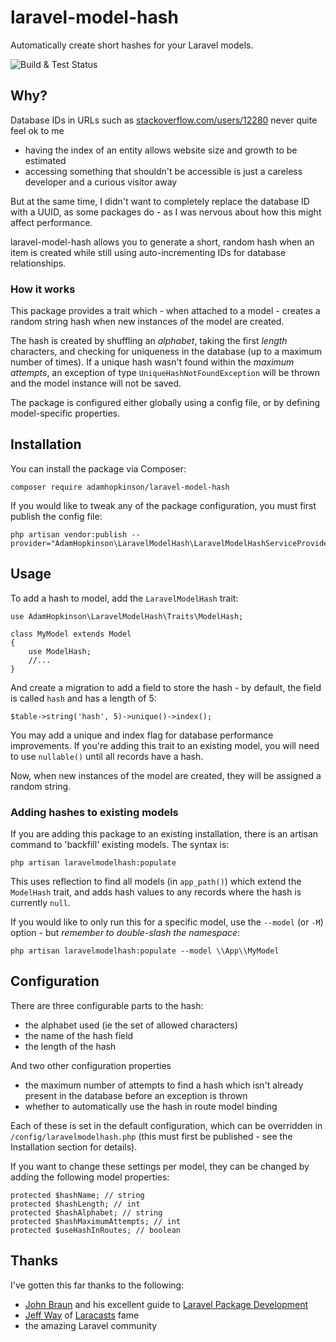 # laravel-model-hash

Automatically create short hashes for your Laravel models.

![Build & Test Status](https://github.com/adamhopkinson/laravel-model-hash/workflows/Build%20&%20Test%20Status/badge.svg)

## Why?

Database IDs in URLs such as [stackoverflow.com/users/12280](https://stackoverflow.com/users/12280) never quite feel ok to me

- having the index of an entity allows website size and growth to be estimated
- accessing something that shouldn't be accessible is just a careless developer and a curious visitor away

But at the same time, I didn't want to completely replace the database ID with a UUID, as some packages do - as I was nervous about how this might affect performance.

laravel-model-hash allows you to generate a short, random hash when an item is created while still using auto-incrementing IDs for database relationships.

### How it works

This package provides a trait which - when attached to a model - creates a random string hash when new instances of the model are created.

The hash is created by shuffling an *alphabet*, taking the first *length* characters, and checking for uniqueness in the database (up to a maximum number of times). If a unique hash wasn't found within the *maximum attempts*, an exception of type `UniqueHashNotFoundException` will be thrown and the model instance will not be saved.

The package is configured either globally using a config file, or by defining model-specific properties. 

## Installation

You can install the package via Composer:

```
composer require adamhopkinson/laravel-model-hash
```

If you would like to tweak any of the package configuration, you must first publish the config file:

```
php artisan vendor:publish --provider="AdamHopkinson\LaravelModelHash\LaravelModelHashServiceProvider"
```

## Usage

To add a hash to model, add the `LaravelModelHash` trait:

```
use AdamHopkinson\LaravelModelHash\Traits\ModelHash;

class MyModel extends Model
{
    use ModelHash;
    //...
}
``` 

And create a migration to add a field to store the hash - by default, the field is called `hash` and has a length of 5:

```
$table->string('hash', 5)->unique()->index();
```

You may add a unique and index flag for database performance improvements. If you're adding this trait to an existing model, you will need to use `nullable()` until all records have a hash.

Now, when new instances of the model are created, they will be assigned a random string.

### Adding hashes to existing models
If you are adding this package to an existing installation, there is an artisan command to 'backfill' existing models. The syntax is:

```
php artisan laravelmodelhash:populate
```

This uses reflection to find all models (in `app_path()`) which extend the `ModelHash` trait, and adds hash values to any records where the hash is currently `null`.

If you would like to only run this for a specific model, use the `--model` (or `-M`) option - but *remember to double-slash the namespace*: 

```
php artisan laravelmodelhash:populate --model \\App\\MyModel
```

## Configuration

There are three configurable parts to the hash:

- the alphabet used (ie the set of allowed characters)
- the name of the hash field
- the length of the hash

And two other configuration properties

- the maximum number of attempts to find a hash which isn't already present in the database before an exception is thrown
- whether to automatically use the hash in route model binding

Each of these is set in the default configuration, which can be overridden in `/config/laravelmodelhash.php` (this must first be published - see the Installation section for details).

If you want to change these settings per model, they can be changed by adding the following model properties:

```
protected $hashName; // string
protected $hashLength; // int
protected $hashAlphabet; // string
protected $hashMaximumAttempts; // int
protected $useHashInRoutes; // boolean
```

## Thanks

I've gotten this far thanks to the following:

- [John Braun](https://github.com/Jhnbrn90) and his excellent guide to [Laravel Package Development](https://laravelpackage.com/)
- [Jeff Way](https://github.com/JeffreyWay) of [Laracasts](https://laracasts.com/) fame
- the amazing Laravel community

